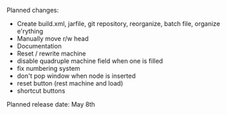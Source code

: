 Planned changes:

- Create build.xml, jarfile, git repository, reorganize, batch file, organize e'rything
- Manually move r/w head 
- Documentation
- Reset / rewrite machine
- disable quadruple machine field when one is filled
- fix numbering system
- don't pop window when node is inserted
- reset button (rest machine and load)
- shortcut buttons

Planned release date: May 8th
